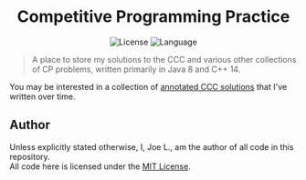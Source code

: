 <div align='center'>
	<h1 align='center'>Competitive Programming Practice</h1>
	<img
	    src="https://img.shields.io/github/license/jo3-l/cp-practice?style=for-the-badge"
	    alt="License"
	/>
	<img
		src='https://img.shields.io/github/languages/top/jo3-l/cp-practice.svg?style=for-the-badge'
		alt='Language'
	/>
</div>

> A place to store my solutions to the CCC and various other collections of CP problems, written primarily in Java 8 and C++ 14.<br>

You may be interested in a collection of [annotated CCC solutions](./annotated-ccc-solutions/README.md) that I've written over time.

## Author

Unless explicitly stated otherwise, I, Joe L., am the author of all code in this repository.<br>
All code here is licensed under the [MIT License](./LICENSE.md).
